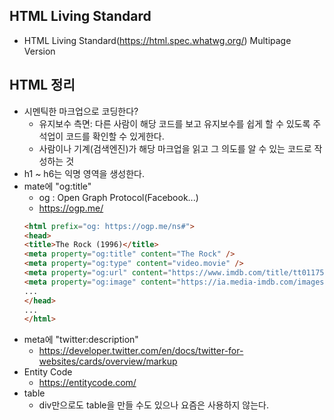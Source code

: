 ## HTML Living Standard
* HTML Living Standard(https://html.spec.whatwg.org/) Multipage Version

## HTML 정리
* 시멘틱한 마크업으로 코딩한다? 
    * 유지보수 측면: 다른 사람이 해당 코드를 보고 유지보수를 쉽게 할 수 있도록 주석업이 코드를 확인할 수 있게한다.
    * 사람이나 기계(검색엔진)가 해당 마크업을 읽고 그 의도를 알 수 있는 코드로 작성하는 것
* h1 ~ h6는 익명 영역을 생성한다. 
* mate에 "og:title" 
    * og : Open Graph Protocol(Facebook...)
    * https://ogp.me/
    ```html
    <html prefix="og: https://ogp.me/ns#">
    <head>
    <title>The Rock (1996)</title>
    <meta property="og:title" content="The Rock" />
    <meta property="og:type" content="video.movie" />
    <meta property="og:url" content="https://www.imdb.com/title/tt0117500/" />
    <meta property="og:image" content="https://ia.media-imdb.com/images/rock.jpg" />
    ...
    </head>
    ...
    </html>
    ```
* meta에 "twitter:description"
    * https://developer.twitter.com/en/docs/twitter-for-websites/cards/overview/markup
* Entity Code
    * https://entitycode.com/
* table
    * div만으로도 table을 만들 수도 있으나 요즘은 사용하지 않는다.
    